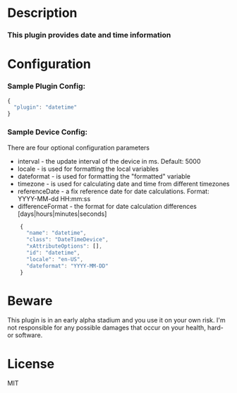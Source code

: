 # Description
### This plugin provides date and time information

# Configuration
### Sample Plugin Config:
```javascript
{
  "plugin": "datetime"
}
```

### Sample Device Config:
There are four optional configuration parameters
* interval - the update interval of the device in ms. Default: 5000
* locale - is used for formatting the local variables
* dateformat - is used for formatting the "formatted" variable
* timezone - is used for calculating date and time from different timezones
* referenceDate - a fix reference date for date calculations. Format: YYYY-MM-dd HH:mm:ss
* differenceFormat - the format for date calculation differences [days|hours|minutes|seconds]

```javascript
    {
      "name": "datetime",
      "class": "DateTimeDevice",
      "xAttributeOptions": [],
      "id": "datetime",
      "locale": "en-US",
      "dateformat": "YYYY-MM-DD"
    }
```

# Beware
This plugin is in an early alpha stadium and you use it on your own risk.
I'm not responsible for any possible damages that occur on your health, hard- or software.

# License
MIT
